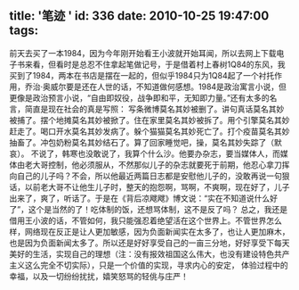 title: '笔迹 '
id: 336
date: 2010-10-25 19:47:00
tags:
---

前天去买了一本1984，因为今年刚开始看王小波就开始耳闻，所以去网上下载电子书来看，但看时是总忍不住拿起笔做记号，于是借着村上春树1Q84的东风，我买到了1984，两本在书店是摆在一起的，但似乎1984只为1Q84起了一个衬托作用，乔治·奥威尔要是还在人世的话，不知道做何感想。1984是政治寓言小说，但更像是政治预言小说，“自由即奴役，战争即和平，无知即力量。”还有太多的名言，简直是现在社会的真是写照：
     写条微博莫名其妙被删了。讲句真话莫名其妙被捕了。摆个地摊莫名其妙被掀了。住在家里莫名其妙被拆了。用个引擎莫名其妙赶走了。喝口开水莫名其妙发病了。躲个猫猫莫名其妙死亡了。打个疫苗莫名其妙抽畜了。冲包奶粉莫名其妙结石了。算了回家睡觉吧，操，莫名其妙失踪了（默哀）。
    不说了，韩寒也没敢说了，我算个什么沙。他要办杂志，要当媒体人，而媒体由老大哥控制，他必须服从，不然那似儿子的杂志就要死于前期，他忍心拿刀挥向自己的儿子吗？不会，所以他最近两篇日志都是安慰他儿子的，没敢再说一句狠话，以前老大哥不让他生儿子时，整天的抱怨啊，骂啊，不爽啊，现在好了，儿子出来了，爽了，听话了。于是在《背后凉飕飕》博文说：“实在不知道说什么好了”，这个是当然的了！吃体制的饭，还想骂体制，这不是反了吗？
    总之，我还是借用王小波的话，不管如何，我只能强忍着绝望活在这个世界上。不管世界怎么样，网络现在反正是让人更加敏感，因为负面新闻实在太多了，也让人更加麻木，也是因为负面新闻太多了。所以还是好好享受自己的一亩三分地，好好享受下每天美好的生活，实现自己的理想（注：没有报效祖国这么伟大，也没有建设特色共产主义这么完全不切实际），只是一个价值的实现，寻求内心的安定， 体验过程中的幸福，以及一切纷纷扰扰，嬉笑怒骂的轻佻与庄严！
